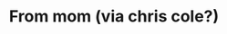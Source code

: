 ---
title: From mom (via chris cole?)
tag: from-mom-via-chris-cole
permalink: "/category/from-mom-via-chris-cole"
---